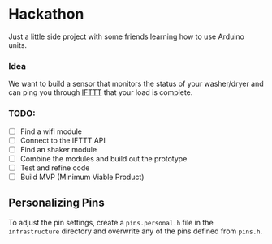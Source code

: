 # Hackathon
Just a little side project with some friends learning how to use Arduino units.

### Idea
We want to build a sensor that monitors the status of your washer/dryer and can ping you through [IFTTT](http://ifttt.com) that your load is complete.

### TODO:
- [ ] Find a wifi module
- [ ] Connect to the IFTTT API
- [ ] Find an shaker module
- [ ] Combine the modules and build out the prototype
- [ ] Test and refine code
- [ ] Build MVP (Minimum Viable Product)

## Personalizing Pins

To adjust the pin settings, create a `pins.personal.h` file in the `infrastructure` directory and overwrite any of the pins defined from `pins.h`.
